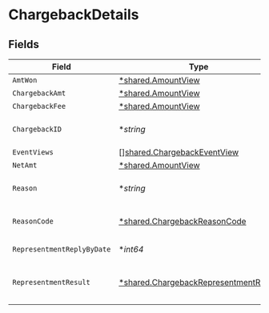 # ChargebackDetails


## Fields

| Field                                                                                                            | Type                                                                                                             | Required                                                                                                         | Description                                                                                                      | Example                                                                                                          |
| ---------------------------------------------------------------------------------------------------------------- | ---------------------------------------------------------------------------------------------------------------- | ---------------------------------------------------------------------------------------------------------------- | ---------------------------------------------------------------------------------------------------------------- | ---------------------------------------------------------------------------------------------------------------- |
| `AmtWon`                                                                                                         | [*shared.AmountView](../../../pkg/models/shared/amountview.md)                                                   | :heavy_minus_sign:                                                                                               | N/A                                                                                                              |                                                                                                                  |
| `ChargebackAmt`                                                                                                  | [*shared.AmountView](../../../pkg/models/shared/amountview.md)                                                   | :heavy_minus_sign:                                                                                               | N/A                                                                                                              |                                                                                                                  |
| `ChargebackFee`                                                                                                  | [*shared.AmountView](../../../pkg/models/shared/amountview.md)                                                   | :heavy_minus_sign:                                                                                               | N/A                                                                                                              |                                                                                                                  |
| `ChargebackID`                                                                                                   | **string*                                                                                                        | :heavy_minus_sign:                                                                                               | The unique ID of the chargeback.                                                                                 | a3ad4d56fd7                                                                                                      |
| `EventViews`                                                                                                     | [][shared.ChargebackEventView](../../../pkg/models/shared/chargebackeventview.md)                                | :heavy_minus_sign:                                                                                               | N/A                                                                                                              |                                                                                                                  |
| `NetAmt`                                                                                                         | [*shared.AmountView](../../../pkg/models/shared/amountview.md)                                                   | :heavy_minus_sign:                                                                                               | N/A                                                                                                              |                                                                                                                  |
| `Reason`                                                                                                         | **string*                                                                                                        | :heavy_minus_sign:                                                                                               | The reason for the chargeback.                                                                                   | string                                                                                                           |
| `ReasonCode`                                                                                                     | [*shared.ChargebackReasonCode](../../../pkg/models/shared/chargebackreasoncode.md)                               | :heavy_minus_sign:                                                                                               | Bolt's [standardized reason codes](https://help.bolt.com/merchants/references/policies/disputes/dispute-codes/). | product_not_received                                                                                             |
| `RepresentmentReplyByDate`                                                                                       | **int64*                                                                                                         | :heavy_minus_sign:                                                                                               | The date of the chargeback.                                                                                      | 1485997169003                                                                                                    |
| `RepresentmentResult`                                                                                            | [*shared.ChargebackRepresentmentResult](../../../pkg/models/shared/chargebackrepresentmentresult.md)             | :heavy_minus_sign:                                                                                               | The result of the chargeback representment.                                                                      | won                                                                                                              |